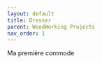 ```yaml
---
layout: default
title: Dresser
parent: WoodWorking Projects
nav_order: 1
---
```

Ma première commode